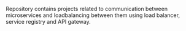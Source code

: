 Repository contains projects related to communication between microservices and loadbalancing between them using load balancer, service registry and API gateway.
